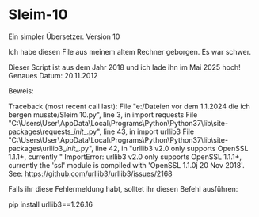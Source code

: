 # Sleim-10

Ein simpler Übersetzer. Version 10

Ich habe diesen File aus meinem altem Rechner geborgen. Es war schwer.

Dieser Script ist aus dem Jahr 2018 und ich lade ihn im Mai 2025 hoch! Genaues Datum: 20.11.2012

Beweis:

Traceback (most recent call last):
  File "e:/Dateien vor dem 1.1.2024 die ich bergen musste/Sleim 10.py", line 3, in <module>
    import requests
  File "C:\Users\User\AppData\Local\Programs\Python\Python37\lib\site-packages\requests\__init__.py", line 43, in <module>
    import urllib3
  File "C:\Users\User\AppData\Local\Programs\Python\Python37\lib\site-packages\urllib3\__init__.py", line 42, in <module>
    "urllib3 v2.0 only supports OpenSSL 1.1.1+, currently "
ImportError: urllib3 v2.0 only supports OpenSSL 1.1.1+, currently the 'ssl' module is compiled with 'OpenSSL 1.1.0j  20 Nov 2018'. See: https://github.com/urllib3/urllib3/issues/2168

Falls ihr diese Fehlermeldung habt, solltet ihr diesen Befehl ausführen:

pip install urllib3==1.26.16
